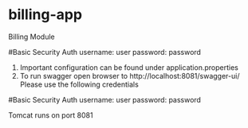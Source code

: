 # billing-app
Billing Module


#Basic Security Auth
username:  user
password: password

1. Important configuration can be found under application.properties
2. To run swagger open browser to http://localhost:8081/swagger-ui/
Please use the following credentials
	
#Basic Security Auth
username:  user
password: password

Tomcat runs on port 8081 



